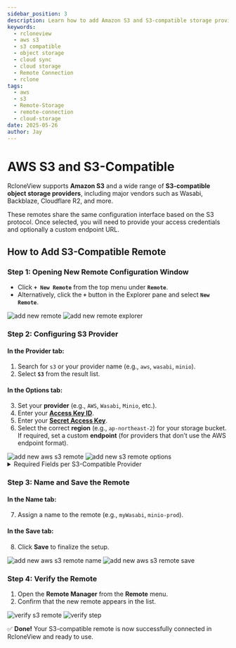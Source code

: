 ```yaml
---
sidebar_position: 3
description: Learn how to add Amazon S3 and S3-compatible storage providers in RcloneView.
keywords:
  - rcloneview
  - aws s3
  - s3 compatible
  - object storage
  - cloud sync
  - cloud storage
  - Remote Connection
  - rclone
tags:
  - aws
  - s3
  - Remote-Storage
  - remote-connection
  - cloud-storage
date: 2025-05-26
author: Jay
---
```

# AWS S3 and S3-Compatible

RcloneView supports **Amazon S3** and a wide range of **S3-compatible object storage providers**, including major vendors such as Wasabi, Backblaze, Cloudflare R2, and more.

These remotes share the same configuration interface based on the S3 protocol. Once selected, you will need to provide your access credentials and optionally a custom endpoint URL.


## How to Add S3-Compatible Remote

### Step 1: Opening New Remote Configuration Window

- Click **`+ New Remote`** from the top menu under **`Remote`**.
- Alternatively, click the **`+`** button in the Explorer pane and select **`New Remote`**.

<div class="img-grid-2">
<img src="/support/images/en/howto/remote-storage-connection-settings/add-new-remote.png" alt="add new remote" class="img-medium img-center" />
<img src="/support/images/en/howto/remote-storage-connection-settings/add-new-remote-explorer.png" alt="add new remote explorer" class="img-medium img-center" />
</div>

### Step 2: Configuring S3 Provider

#### In the **Provider** tab:
1. Search for `s3` or your provider name (e.g., `aws`, `wasabi`, `minio`).
2. Select **`S3`** from the result list.

#### In the **Options** tab:
3. Set your **provider** (e.g., `AWS`, `Wasabi`, `Minio`, etc.).
4. Enter your [**Access Key ID**](../cloud-storage-setting/aws-account-info.md#step-by-step-get-your-aws-access-key-id-and-secret-access-key).
5. Enter your [**Secret Access Key**](../cloud-storage-setting/aws-account-info.md#step-by-step-get-your-aws-access-key-id-and-secret-access-key).
6. Select the correct **region** (e.g., `ap-northeast-2`) for your storage bucket.
   If required, set a custom **endpoint** (for providers that don’t use the AWS endpoint format).

<div class="img-grid-2">
<img src="/support/images/en/howto/remote-storage-connection-settings/add-new-aws-s3-remote.png" alt="add new aws s3 remote" class="img-medium img-center" />
<img src="/support/images/en/howto/remote-storage-connection-settings/add-new-aws-s3-remote-options.png" alt="add new s3 remote options" class="img-medium img-center" />
</div>

<details>
<summary>Required Fields per S3-Compatible Provider</summary>

| Provider                  | Access Key ID | Secret Access Key | Endpoint | Location Constraint |
|---------------------------|:-------------:|:-----------------:|:--------:|:-------------------:|
| Amazon S3                | ✅            | ✅                |          |                     |
| IDrive e2                | ✅            | ✅                | ✅       |                     |
| Cloudflare R2            | ✅            | ✅                | ✅       |                     |
| Minio                    | ✅            | ✅                | ✅       |                     |
| StackPath                | ✅            | ✅                | ✅       |                     |
| Ceph                     | ✅            | ✅                | ✅       |                     |
| Other                    | ✅            | ✅                | ✅       |                     |
| IONOS                    | ✅            | ✅                | ✅       |                     |
| Huawei OBS               | ✅            | ✅                | ✅       |                     |
| Alibaba                  | ✅            | ✅                | ✅       |                     |
| Tencent                  | ✅            | ✅                | ✅       |                     |
| Linode                   | ✅            | ✅                | ✅       |                     |
| Google Cloud Storage S3  | ✅            | ✅                | ✅       |                     |
| DigitalOcean             | ✅            | ✅                | ✅       |                     |
| IBM COS                  | ✅            | ✅                | ✅       |                     |
| Synology C2              | ✅            | ✅                | ✅       |                     |
| Seagate Lyve             | ✅            | ✅                | ✅       |                     |
| Arvan                    | ✅            | ✅                | ✅       |                     |
| Wasabi                   | ✅            | ✅                | ✅       |                     |
| Scaleway                 | ✅            | ✅                | ✅       |                     |
| Selectel                 | ✅            | ✅                | ✅       |                     |
| Storj                    | ✅            | ✅                | ✅       |                     |
| Outscale                 | ✅            | ✅                | ✅       |                     |
| Magalu                   | ✅            | ✅                | ✅       |                     |
| Leviia                   | ✅            | ✅                | ✅       |                     |
| Liara                    | ✅            | ✅                | ✅       |                     |
| RackCorp                 | ✅            | ✅                | ✅       |                     |
| SeaweedFS                | ✅            | ✅                | ✅       |                     |
| Dreamhost                | ✅            | ✅                | ✅       |                     |
| Petabox                  | ✅            | ✅                | ✅       |                     |
| Rclone S3                | ✅            | ✅                | ✅       |                     |
| China Mobile             | ✅            | ✅                | ✅       | ✅                    |
| Qiniu                    | ✅            | ✅                | ✅       | ✅                  |


</details>

### Step 3: Name and Save the Remote

#### In the **Name** tab:
7. Assign a name to the remote (e.g., `myWasabi`, `minio-prod`).

#### In the **Save** tab:
8. Click **Save** to finalize the setup.

<div class="img-grid-2">
<img src="/support/images/en/howto/remote-storage-connection-settings/add-new-aws-s3-remote-name.png" alt="add new aws s3 remote name" class="img-medium img-center" />
<img src="/support/images/en/howto/remote-storage-connection-settings/add-new-aws-s3-remote-save.png" alt="add new aws s3 remote save" class="img-medium img-center" />
</div> 

### Step 4: Verify the Remote

1. Open the **Remote Manager** from the **Remote** menu.
2. Confirm that the new remote appears in the list.

<div class="img-grid-2">
<img src="/support/images/en/howto/remote-storage-connection-settings/added-aws-s3-verify-remotemanager.png" alt="verify s3 remote" class="img-medium img-center" />
<img src="/support/images/en/howto/Remote Storage Connection Settings/Connect using CLI/add-icloud-verify-step1.png" alt="verify step" class="img-medium img-center" />
</div>

✅ **Done!** Your S3-compatible remote is now successfully connected in RcloneView and ready to use.

